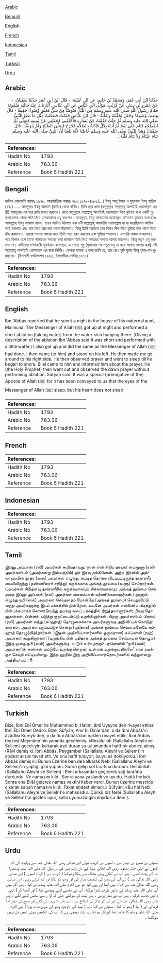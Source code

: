 [Arabic](#arabic)

[Bengali](#bengali)

[English](#english)

[French](#french)

[Indonesian](#indonesian)

[Tamil](#tamil)

[Turkish](#turkish)

[Urdu](#urdu)

## Arabic


<div dir="rtl" lang="ar" style={{fontSize:'larger',backgroundColor:'#f8f9fa',padding:20}}>
حَدَّثَنَا ابْنُ أَبِي عُمَرَ، وَمُحَمَّدُ بْنُ حَاتِمٍ، عَنِ ابْنِ عُيَيْنَةَ، - قَالَ ابْنُ أَبِي عُمَرَ حَدَّثَنَا سُفْيَانُ، - عَنْ عَمْرِو بْنِ دِينَارٍ، عَنْ كُرَيْبٍ، مَوْلَى ابْنِ عَبَّاسٍ عَنِ ابْنِ عَبَّاسٍ، أَنَّهُ بَاتَ عِنْدَ خَالَتِهِ مَيْمُونَةَ فَقَامَ رَسُولُ اللَّهِ صلى الله عليه وسلم مِنَ اللَّيْلِ فَتَوَضَّأَ مِنْ شَنٍّ مُعَلَّقٍ وُضُوءًا خَفِيفًا - قَالَ وَصَفَ وُضُوءَهُ وَجَعَلَ يُخَفِّفُهُ وَيُقَلِّلُهُ - قَالَ ابْنُ عَبَّاسٍ فَقُمْتُ فَصَنَعْتُ مِثْلَ مَا صَنَعَ النَّبِيُّ صلى الله عليه وسلم ثُمَّ جِئْتُ فَقُمْتُ عَنْ يَسَارِهِ فَأَخْلَفَنِي فَجَعَلَنِي عَنْ يَمِينِهِ فَصَلَّى ثُمَّ اضْطَجَعَ فَنَامَ حَتَّى نَفَخَ ثُمَّ أَتَاهُ بِلاَلٌ فَآذَنَهُ بِالصَّلاَةِ فَخَرَجَ فَصَلَّى الصُّبْحَ وَلَمْ يَتَوَضَّأْ ‏.‏ قَالَ سُفْيَانُ وَهَذَا لِلنَّبِيِّ صلى الله عليه وسلم خَاصَّةً لأَنَّهُ بَلَغَنَا أَنَّ النَّبِيَّ صلى الله عليه وسلم تَنَامُ عَيْنَاهُ وَلاَ يَنَامُ قَلْبُهُ ‏.‏
</div>
<div style={{backgroundColor:'#f8f9fa',padding:20, marginBottom: 10}}><table> <thead> <tr> <th>References:</th> <th></th> </tr> </thead> <tbody><tr><td>Hadith No</td><td>1793</td></tr><tr><td>Arabic No</td><td>763.06</td></tr><tr><td>Reference</td><td>Book 6 Hadith 221</td></tr></tbody></table></div>

## Bengali


<div dir="ltr" lang="bn" style={{fontSize:'larger',backgroundColor:'#f8f9fa',padding:20}}>
হাদিস একাডেমি নাম্বারঃ ১৬৭৮, আন্তর্জাতিক নাম্বারঃ ৭৬৩ ১৬৭৮-(১৮৬/...) ইবনু আবূ উমার ও মুহাম্মাদ ইবনু হাতিম (রহঃ) ..... আবদুল্লাহ ইবনু আব্বাস (রাযিঃ) থেকে বর্ণিত। তিনি তার খালা (রসূলুল্লাহ সাল্লাল্লাহু আলাইহি ওয়াসাল্লাম এর স্ত্রী) মায়মূনাহ এর ঘরে রাত্রি যাপন করলেন। রাতে রসূলুল্লাহ সাল্লাল্লাহু আলাইহি ওয়াসাল্লাম উঠে ঝুলিয়ে রাখা একটি পুরনো মশক থেকে পানি নিয়ে হালকাভাবে ওযু করলেন। আবদুল্লাহ ইবনু আব্বাসের আযাদকৃত ক্রীতদাস কুরায়ব বলেছেনঃ আবদুল্লাহ ইবনু আব্বাস বলেন, তখন আমিও উঠলাম এবং নবী সাল্লাল্লাহু আলাইহি ওয়াসাল্লাম যা যা করেছিলেন আমিও তাই করলাম এবং পরে গিয়ে তার বাম পাশে দাঁড়ালাম। কিন্তু তিনি আমাকে তার পিছন দিক দিয়ে ঘুরিয়ে ডান পাশে নিয়ে দাঁড় করালেন। এরপর সালাত আদায় করে তিনি শয্যা গ্রহণ করলেন এবং ঘুমিয়ে পড়লেন। এমনকি নাকও ডাকলেন। পরে বিলাল এসে তাকে সালাতের সময়ের কথা জানালে তিনি গিয়ে ফজরের সালাত আদায় করলেন। কিন্তু নতুন ওযু করলেন না। হাদীসের বর্ণনাকারী সুফইয়ান বলেছেন, এ ব্যবস্থা শুধু (ঘুমানোর পর নতুন ওযু না করে সালাত আদায় করা) নবী সাল্লাল্লাহু আলাইহি ওয়াসাল্লাম এর জন্য নির্দিষ্ট। কেননা আমরা এ কথা জানি যে, তার চোখ দুটি ঘুমায় কিন্তু হৃদয়-মন ঘুমায় না। (ইসলামী ফাউন্ডেশন ১৬৬৩, ইসলামীক সেন্টার ১৬৭০)
</div>
<div style={{backgroundColor:'#f8f9fa',padding:20, marginBottom: 10}}><table> <thead> <tr> <th>References:</th> <th></th> </tr> </thead> <tbody><tr><td>Hadith No</td><td>1793</td></tr><tr><td>Arabic No</td><td>763.06</td></tr><tr><td>Reference</td><td>Book 6 Hadith 221</td></tr></tbody></table></div>

## English


<div dir="ltr" lang="en" style={{fontSize:'larger',backgroundColor:'#f8f9fa',padding:20}}>
Ibn 'Abbas reported that he spent a night in the house of his maternal aunt, Maimuna. The Messenger of Allah (ﷺ) got up at night and performed a short ablution (taking water) from the water-skin hanging there. (Giving a description of the ablution Ibn 'Abbas said:It was short and performed with a little water.) I also got up and did the same as the Messenger of Allah (ﷺ) had done. I then came (to him) and stood on his left. He then made me go around to his right side. He then observed prayer and went to sleep till he began to snore. Bilal came to him and informed him about the prayer. He (the Holy Prophet) then went out and observed the dawn prayer without performing ablution. Sufyan said: It was a special (prerogative of the) Apostle of Allah (ﷺ) for it has been conveyed to us that the eyes of the Messenger of Allah (ﷺ) sleep, but his heart does not sleep
</div>
<div style={{backgroundColor:'#f8f9fa',padding:20, marginBottom: 10}}><table> <thead> <tr> <th>References:</th> <th></th> </tr> </thead> <tbody><tr><td>Hadith No</td><td>1793</td></tr><tr><td>Arabic No</td><td>763.06</td></tr><tr><td>Reference</td><td>Book 6 Hadith 221</td></tr></tbody></table></div>

## French


<div dir="ltr" lang="fr" style={{fontSize:'larger',backgroundColor:'#f8f9fa',padding:20}}>

</div>
<div style={{backgroundColor:'#f8f9fa',padding:20, marginBottom: 10}}><table> <thead> <tr> <th>References:</th> <th></th> </tr> </thead> <tbody><tr><td>Hadith No</td><td>1793</td></tr><tr><td>Arabic No</td><td>763.06</td></tr><tr><td>Reference</td><td>Book 6 Hadith 221</td></tr></tbody></table></div>

## Indonesian


<div dir="ltr" lang="id" style={{fontSize:'larger',backgroundColor:'#f8f9fa',padding:20}}>

</div>
<div style={{backgroundColor:'#f8f9fa',padding:20, marginBottom: 10}}><table> <thead> <tr> <th>References:</th> <th></th> </tr> </thead> <tbody><tr><td>Hadith No</td><td>1793</td></tr><tr><td>Arabic No</td><td>763.06</td></tr><tr><td>Reference</td><td>Book 6 Hadith 221</td></tr></tbody></table></div>

## Tamil


<div dir="ltr" lang="ta" style={{fontSize:'larger',backgroundColor:'#f8f9fa',padding:20}}>
இப்னு அப்பாஸ் (ரலி) அவர்கள் கூறியதாவது: நான் என் சிறிய தாயார் மைமூனா (ரலி) அவர்களிடம் (அவர்களது இல்லத்தில்) ஓர் இரவு தங்கினேன். அந்த இரவில் அல்லாஹ்வின் தூதர் (ஸல்) அவர்கள் எழுந்து, கட்டித் தொங்க விடப்பட்டிருந்த தண்ணீர் பையிலிருந்து (தண்ணீரைச் சரித்து) சுருக்கமாக அங்கத் தூய்மை (உளூ) செய்தார்கள். (அவர்கள் சிறிதளவு தண்ணீரில் சுருக்கமாகவும் சிக்கனமாகவும் அங்கத் தூய்மை செய்ததை இப்னு அப்பாஸ் (ரலி) அவர்கள் சைகையால் வர்ணிக்கலானார்கள்.) நானும் எழுந்து நபி (ஸல்) அவர்கள் செய்ததைப் போன்றே (அங்கத் தூய்மை) செய்துவிட்டு வந்து அவர்களுக்கு இடப் பக்கத்தில் நின்றேன். உடனே அவர்கள் என்னை(ப் பிடித்து)ப் பின்பக்கமாகக் கொண்டுவந்து தமக்கு வலப் பக்கத்தில் நிறுத்தலானார்கள்; பிறகு தொழுதார்கள். பின்னர், படுத்து குறட்டைவிட்டு உறங்கினார்கள். பிறகு அவர்களிடம் பிலால் (ரலி) அவர்கள் வந்து (சுப்ஹுத்) தொழுகைக்காக அவர்களுக்கு அறிவிப்புக் கொடுத்தார்கள். அவர்கள் புறப்பட்டுச் சென்று (புதிதாக) அங்கத் தூய்மை செய்யாமலேயே சுப்ஹுத் தொழு(வித்)தார்கள். )இதன் அறிவிப்பாளர்களில் ஒருவரான) சுஃப்யான் (ரஹ்) அவர்கள் கூறுகிறார்கள்: (உறங்கிய பின் புதிதாக அங்கத் தூய்மை செய்யாமல் தொழும்) இந்த முறை நபி (ஸல்) அவர்களுக்கு மட்டும் உரியதாகும். ஏனெனில் "நபி (ஸல்) அவர்களின் கண்கள் மட்டுமே உறங்குகின்றன; உள்ளம் உறங்குவதில்லை" என நமக்குச் செய்தி எட்டியுள்ளது. இந்த ஹதீஸ் இரு அறிவிப்பாளர்தொடர்களில் வந்துள்ளது. அத்தியாயம் : 6
</div>
<div style={{backgroundColor:'#f8f9fa',padding:20, marginBottom: 10}}><table> <thead> <tr> <th>References:</th> <th></th> </tr> </thead> <tbody><tr><td>Hadith No</td><td>1793</td></tr><tr><td>Arabic No</td><td>763.06</td></tr><tr><td>Reference</td><td>Book 6 Hadith 221</td></tr></tbody></table></div>

## Turkish


<div dir="ltr" lang="tr" style={{fontSize:'larger',backgroundColor:'#f8f9fa',padding:20}}>
Bize, İbni Ebî Ömer ile Muhammed b. Hatim, ibni Uyeyne'den rivayet ettiler. İbni Ebî Ömer Dediki: Bize, Süfyân, Amr b. Dînâr'dan. o da İbni Abbâs'ın âzâdlısı Kureyb'den, o da İbni Abbâs'dan naklen rivayet ettiki, İbni Abbâs teyzesi Meymûne'nin yanında gecelemiş. «Resûlullah (Sallallahu Aleyhi ve Sellem) geceleyin kalkarak asılı duran su tulumundan hafif bir abdest almış. (Râvî demiş ki. İbni Abbâs, Peygamber (Sallallahu Aleyhi ve Sellem)'in abdest alışını tavsif etti. Ve onu hafif tutuyor; (suyu az döküyordu.) İbni Abbâs demiş ki: Bunun üzerine ben de kalkarak Nebi (Sallallahu Aleyhi ve Sellem)'in yaptığı gibi yaptım. Sonra gelip sol tarafına durdum. Resûlullah (Sallallahu Aleyhi ve Sellem) : Beni arkasından geçirerek sağ tarafına durdurdu. Ve namazını kıldı. Sonra yana yaslandı ve uyudu. Hattâ horladı. Sonra ona Bilâl gelerek namaz vaktini haber verdi. Bunun üzerine mescide çıkarak sabah namazını kıldı. Fakat abdest almadı.» Süfyân: «Bu hâl Nebi (Sallallahu Aleyhi ve Selleln)'e mahsûsdur. Çünkü biz Nebi (Sullallahu Aleyhi ve Sellem)'\n gözleri uyur, kalbi uyumazdığını duyduk.» demiş
</div>
<div style={{backgroundColor:'#f8f9fa',padding:20, marginBottom: 10}}><table> <thead> <tr> <th>References:</th> <th></th> </tr> </thead> <tbody><tr><td>Hadith No</td><td>1793</td></tr><tr><td>Arabic No</td><td>763.06</td></tr><tr><td>Reference</td><td>Book 6 Hadith 221</td></tr></tbody></table></div>

## Urdu


<div dir="rtl" lang="ur" style={{fontSize:'larger',backgroundColor:'#f8f9fa',padding:20}}>
سفیان بن عمرو بن دینار سے ، انھوں نے کریب مولیٰ ابن عباس رضی اللہ تعالیٰ عنہ سے روایت کی کہ انھوں نے اپنی خالہ میمونہ رضی اللہ تعالیٰ عنہا کے ہاں رات بسر کی ۔ رسول اللہ صلی اللہ علیہ وسلم را ت کے وقت اٹھے ، پھر آپ نے لٹکی ہوئی مشک سے ہلکا وضوکیا ( کریب نے ) کہا : انھوں ( ابن عباس رضی اللہ تعالیٰ عنہ ) نے آپ کے وضو کی کیفیت بیان کی اور وضو کو ہلکا اور کم کرتے رہے ، ابن عباس رضی اللہ تعالیٰ عنہ نے کہا : میں اٹھا اور وہی کیا جو نبی اکرم صلی اللہ علیہ وسلم نے کیا ۔ پھر آکر میں آپ صلی اللہ علیہ وسلم کی بائیں طرف کھڑا ہوگیا ، آپ نے مجھے اپنے پیچھے کیا ( اور گھما کر ) اپنی دائیں جانب کرلیا ۔ پھر آپ نے نماز پڑھی ۔ پھر لیٹ کر سوگئے حتیٰ کہ آوا ز سے سانس لینے لگے ۔ پھر بلال رضی اللہ تعالیٰ عنہ آئے اور آپ کو نماز کی اطلاع دی ، آپ باہر تشریف لے گئے اور صبح کی نماز ادا فرمائی اور ( نیا ) وضو نہ کیا ۔ سفیان نے کہا : یہ ( نیند کے باوجود وضو کی ضرورت نہ ہونا ) نبی اکرم صلی اللہ علیہ وسلم کا خاصہ تھا کیونکہ ہم تک یہ بات پہنچی ہے کہ آپ کی آنکھیں سوتی تھیں دل نہیں سوتاتھا ۔
</div>
<div style={{backgroundColor:'#f8f9fa',padding:20, marginBottom: 10}}><table> <thead> <tr> <th>References:</th> <th></th> </tr> </thead> <tbody><tr><td>Hadith No</td><td>1793</td></tr><tr><td>Arabic No</td><td>763.06</td></tr><tr><td>Reference</td><td>Book 6 Hadith 221</td></tr></tbody></table></div>